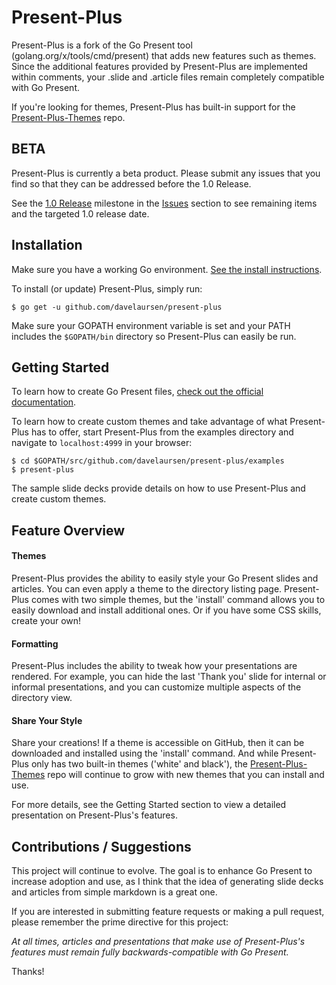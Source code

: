 # Present-Plus

Present-Plus is a fork of the Go Present tool (golang.org/x/tools/cmd/present) that adds new features such as themes. Since the additional features provided by Present-Plus are implemented within comments, your .slide and .article files remain completely compatible with Go Present.

If you're looking for themes, Present-Plus has built-in support for the [Present-Plus-Themes](https://github.com/davelaursen/present-plus-themes) repo.

## BETA

Present-Plus is currently a beta product. Please submit any issues that you find so that they can be addressed before the 1.0 Release.

See the [1.0 Release](https://github.com/davelaursen/present-plus/milestones) milestone in the [Issues](https://github.com/davelaursen/present-plus/issues) section to see remaining items and the targeted 1.0 release date.

## Installation

Make sure you have a working Go environment. [See the install instructions](http://golang.org/doc/install.html).

To install (or update) Present-Plus, simply run:
```
$ go get -u github.com/davelaursen/present-plus
```

Make sure your GOPATH environment variable is set and your PATH includes the `$GOPATH/bin` directory so Present-Plus can easily be run.

## Getting Started

To learn how to create Go Present files, [check out the official documentation](https://godoc.org/golang.org/x/tools/present).

To learn how to create custom themes and take advantage of what Present-Plus has to offer, start Present-Plus from the examples directory and navigate to `localhost:4999` in your browser:

    $ cd $GOPATH/src/github.com/davelaursen/present-plus/examples
    $ present-plus

The sample slide decks provide details on how to use Present-Plus and create custom themes.

## Feature Overview

#### Themes

Present-Plus provides the ability to easily style your Go Present slides and articles. You can even apply a theme to the directory listing page. Present-Plus comes with two simple themes, but the 'install' command allows you to easily download and install additional ones. Or if you have some CSS skills, create your own!

#### Formatting

Present-Plus includes the ability to tweak how your presentations are rendered. For example, you can hide the last 'Thank you' slide for internal or informal presentations, and you can customize multiple aspects of the directory view.

#### Share Your Style

Share your creations! If a theme is accessible on GitHub, then it can be downloaded and installed using the 'install' command. And while Present-Plus only has two built-in themes ('white' and black'), the [Present-Plus-Themes](https://github.com/davelaursen/present-plus-themes) repo will continue to grow with new themes that you can install and use.

For more details, see the Getting Started section to view a detailed presentation on Present-Plus's features.

## Contributions / Suggestions

This project will continue to evolve. The goal is to enhance Go Present to increase adoption and use, as I think that the idea of generating slide decks and articles from simple markdown is a great one.

If you are interested in submitting feature requests or making a pull request, please remember the prime directive for this project:

*At all times, articles and presentations that make use of Present-Plus's features must remain fully backwards-compatible with Go Present.*

Thanks!
